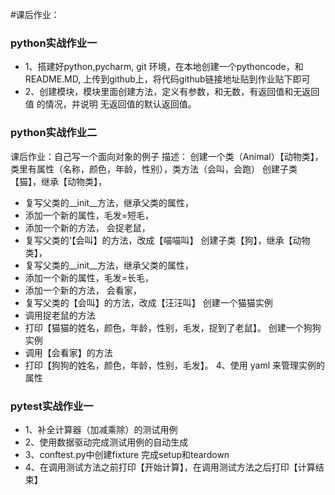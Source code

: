 #课后作业：
### python实战作业一
- 1、搭建好python,pycharm, git 环境，在本地创建一个pythoncode，和README.MD, 上传到github上，将代码github链接地址贴到作业贴下即可
- 2、创建模块，模块里面创建方法，定义有参数，和无数，有返回值和无返回值 的情况，并说明 无返回值的默认返回值。
### python实战作业二
课后作业：自己写一个面向对象的例子
描述：
创建一个类（Animal）【动物类】，类里有属性（名称，颜色，年龄，性别），类方法（会叫，会跑）
创建子类【猫】，继承【动物类】，
- 复写父类的__init__方法，继承父类的属性，
- 添加一个新的属性，毛发=短毛，
- 添加一个新的方法， 会捉老鼠，
- 复写父类的‘【会叫】的方法，改成【喵喵叫】
创建子类【狗】，继承【动物类】，
- 复写父类的__init__方法，继承父类的属性，
- 添加一个新的属性，毛发=长毛，
- 添加一个新的方法， 会看家，
- 复写父类的【会叫】的方法，改成【汪汪叫】
创建一个猫猫实例
- 调用捉老鼠的方法
- 打印【猫猫的姓名，颜色，年龄，性别，毛发，捉到了老鼠】。
创建一个狗狗实例
- 调用【会看家】的方法
- 打印【狗狗的姓名，颜色，年龄，性别，毛发】。
4、使用 yaml 来管理实例的属性
### pytest实战作业一
- 1、补全计算器（加减乘除）的测试用例
- 2、使用数据驱动完成测试用例的自动生成
- 3、conftest.py中创建fixture 完成setup和teardown
- 4、在调用测试方法之前打印【开始计算】，在调用测试方法之后打印【计算结束】